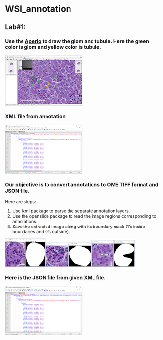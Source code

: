 # WSI_annotation
## Lab#1: 
### Use the [Aperio](https://www.leicabiosystems.com/us/digital-pathology/manage/aperio-imagescope/) to draw the glom and tubule. Here the green color is glom and yellow color is tubule.  
<img src="https://github.com/guowenbin90/WSI_annotation/blob/main/figures/Glom%20and%20tubular%20annotation%20in%20Aperio.png" width=50% height=50%>

### XML file from annotation
<img src="https://github.com/guowenbin90/WSI_annotation/blob/main/figures/XML%20file%20from%20annotation.png" width=50% height=50%>

### Our objective is to convert annotations to OME TIFF format and JSON file. 
Here are steps:
1. Use lxml package to parse the separate annotation layers.
2. Use the openslide package to read the image regions corresponding to annotations.
3. Save the extracted image along with its boundary mask (1’s inside boundaries and 0’s outside).

<img src="https://github.com/guowenbin90/WSI_annotation/blob/main/figures/glom1.png" width=13% height=13%><img src="https://github.com/guowenbin90/WSI_annotation/blob/main/figures/mask1.png" width=13% height=13%><img src="https://github.com/guowenbin90/WSI_annotation/blob/main/figures/glom2.png" width=15% height=15%><img src="https://github.com/guowenbin90/WSI_annotation/blob/main/figures/mask2.png" width=15% height=15%><img src="https://github.com/guowenbin90/WSI_annotation/blob/main/figures/tubule.png" width=14% height=14%><img src="https://github.com/guowenbin90/WSI_annotation/blob/main/figures/tubule_mask.png" width=14% height=14%>

### Here is the JSON file from given XML file.

<img src="https://github.com/guowenbin90/WSI_annotation/blob/main/figures/XML%20file%20from%20annotation.png" width=50% height=50%>
